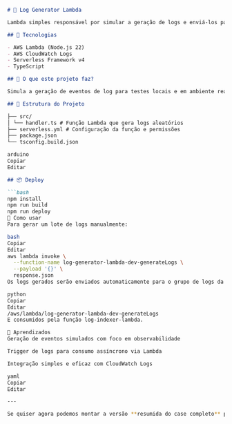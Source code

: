 ```markdown
# 🔁 Log Generator Lambda

Lambda simples responsável por simular a geração de logs e enviá-los para o CloudWatch Logs. Esses logs são consumidos por outra função (`log-indexer-lambda`) para indexação no OpenSearch.

## 🚀 Tecnologias

- AWS Lambda (Node.js 22)
- AWS CloudWatch Logs
- Serverless Framework v4
- TypeScript

## 📌 O que este projeto faz?

Simula a geração de eventos de log para testes locais e em ambiente real. É útil em pipelines de observabilidade para validar integrações com ferramentas como OpenSearch.

## 🧱 Estrutura do Projeto

├── src/
│ └── handler.ts # Função Lambda que gera logs aleatórios
├── serverless.yml # Configuração da função e permissões
├── package.json
└── tsconfig.build.json

arduino
Copiar
Editar

## 📦 Deploy

```bash
npm install
npm run build
npm run deploy
🔁 Como usar
Para gerar um lote de logs manualmente:

bash
Copiar
Editar
aws lambda invoke \
  --function-name log-generator-lambda-dev-generateLogs \
  --payload '{}' \
  response.json
Os logs gerados serão enviados automaticamente para o grupo de logs da AWS:

python
Copiar
Editar
/aws/lambda/log-generator-lambda-dev-generateLogs
E consumidos pela função log-indexer-lambda.

🧠 Aprendizados
Geração de eventos simulados com foco em observabilidade

Trigger de logs para consumo assíncrono via Lambda

Integração simples e eficaz com CloudWatch Logs

yaml
Copiar
Editar

---

Se quiser agora podemos montar a versão **resumida do case completo** pra usar como introdução no Medium e no LinkedIn. Só falar!







